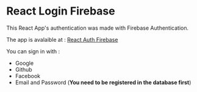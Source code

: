 # React Login Firebase

This React App's authentication was made with Firebase Authentication.

The app is avalaible at : [React Auth Firebase](https://sanmandresy-auth.netlify.app)

You can sign in with :  

- Google
- Github
- Facebook
- Email and Password (**You need to be registered in the database first**)
